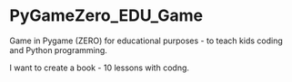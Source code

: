 # PyGameZero_EDU_Game
Game in Pygame (ZERO) for educational purposes - to teach kids coding and Python programming.

I want to create a book - 10 lessons with codng.
